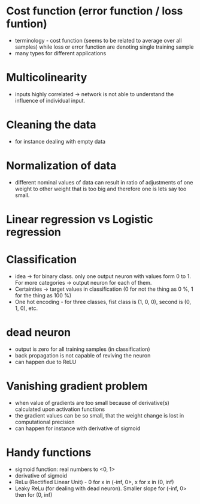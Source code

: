 # Cost function (error function / loss funtion)
* terminology - cost function (seems to be related to average over all samples) while loss or error function are denoting single training sample
* many types for different applications
# Multicolinearity
* inputs highly correlated -> network is not able to understand the influence of individual input. 
# Cleaning the data
* for instance dealing with empty data
# Normalization of data
* different nominal values of data can result in ratio of adjustments of one weight to other weight that is too big and therefore one is lets say too small.
# Linear regression vs Logistic regression
# Classification
* idea -> for binary class. only one output neuron with values form 0 to 1. For more categories -> output neuron for each of them.
* Certainties -> target values in classification (0 for not the thing as 0 %, 1 for the thing as 100 %)
* One hot encoding - for three classes, fist class is (1, 0, 0), second is (0, 1, 0), etc.
# dead neuron
* output is zero for all training samples (in classification)
* back propagation is not capable of reviving the neuron
* can happen due to ReLU
# Vanishing gradient problem 
* when value of gradients are too small because of derivative(s) calculated upon activation functions 
* the gradient values can be so small, that the weight change is lost in computational precision
* can happen for instance with derivative of sigmoid
# Handy functions
* sigmoid function: real numbers to <0, 1>
* derivative of sigmoid
* ReLu (Rectified Linear Unit) - 0 for x in (-inf, 0>, x for x in (0, inf)
* Leaky ReLu (for dealing with dead neuron). Smaller slope for (-inf, 0> then for (0, inf)